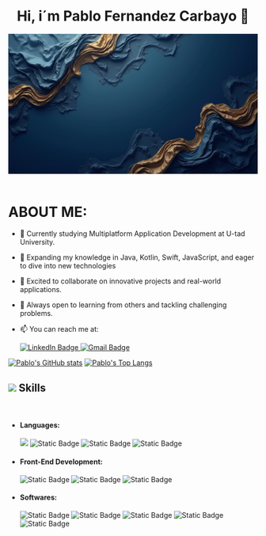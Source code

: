 <div aling=center">
<h1 align= "center"> Hi, i´m Pablo Fernandez Carbayo 👋</h1>
<img src="https://github.com/PabloFDZcarbayo/PabloFDZcarbayo/blob/main/img-kNFTtddelWkiF3SajvDHR.jpeg" />
</div>
</br>

<h1 aling= "left">ABOUT ME:</h1>  

- 🔭 Currently studying Multiplatform Application Development at U-tad University.
- 🌱 Expanding my knowledge in Java, Kotlin, Swift, JavaScript, and eager to dive into new technologies
- 👯  Excited to collaborate on innovative projects and real-world applications.
- 🤔 Always open to learning from others and tackling challenging problems.
- 📫 You can reach me at:

  
  <div align="left">
  <a href="https://www.linkedin.com/in/pablo-fernandez-carbayo-505b11141/" target="_blank">
    <img alt="LinkedIn Badge" src="https://img.shields.io/badge/Linkedin-blue?style=for-the-badge&logo=linkedin">
  </a>  
  <a href="mailto:pablo.fernandez.carbayo@gmail.com">
    <img alt="Gmail Badge" src="https://img.shields.io/badge/GMail-red?style=for-the-badge&logo=gmail&logoColor=white">
  </a>
</div>


[![Pablo's GitHub stats](https://github-readme-stats.vercel.app/api?username=PabloFDZcarbayo&includeallcommits=true&show_icons=true&theme=tokyonight)](https://github.com/PabloFDZcarbayo/github-readme-stats)
[![Pablo's Top Langs](https://github-readme-stats.vercel.app/api/top-langs/?username=PabloFDZcarbayo&layout=compact&theme=tokyonight&langs_count=8)](https://github.com/PabloFDZcarbayo/github-readme-stats)



## <img src="https://media2.giphy.com/media/QssGEmpkyEOhBCb7e1/giphy.gif?cid=ecf05e47a0n3gi1bfqntqmob8g9aid1oyj2wr3ds3mg700bl&rid=giphy.gif" width ="25"><b> Skills</b>
<br>


<ul>
<li>
<h4>Languages: </h4>
<div aling="left"> 
  <img src="https://skillicons.dev/icons?i=java,kotlin,js,swift)](https://skillicons.dev">
  <img alt="Static Badge" src="https://img.shields.io/badge/Java-orange?style=for-the-badge">
  <img alt="Static Badge" src="https://img.shields.io/badge/Kotlin%20-%20%23cc00cc?style=for-the-badge&logo=kotlin&logoColor=white">
  <img alt="Static Badge" src="https://img.shields.io/badge/Swift%20-%20%233366ff?style=for-the-badge&logo=swift&logoColor=white">
</div>
</li> 






<li>
  <h4>Front-End Development: </h4>
  <div align="left">
    <img alt="Static Badge" src="https://img.shields.io/badge/Html5%20-%20%23009933?style=for-the-badge&logo=HTML5&logoColor=white">
    <img alt="Static Badge" src="https://img.shields.io/badge/CSS%20-%20%236699ff?style=for-the-badge&logo=CSS3&logoColor=white">  
    <img alt="Static Badge" src="https://img.shields.io/badge/Angular%20-%20%23ff0000?style=for-the-badge&logo=Angular&logoColor=white">
  </div>
</li>






<li>
  <h4>Softwares: </h4>
  <div align="left">
  <img alt="Static Badge" src="https://img.shields.io/badge/GitHub%20-%20black?style=for-the-badge&logo=github&logoColor=white">
  <img alt="Static Badge" src="https://img.shields.io/badge/Visual%20Studio%20Code%20-%20%230033cc?style=for-the-badge&logoColor=white">
  <img alt="Static Badge" src="https://img.shields.io/badge/IntelliJ%20Idea%20-%20%23ff9900?style=for-the-badge&logo=intellijidea&logoColor=white">
  <img alt="Static Badge" src="https://img.shields.io/badge/Android%20Studio%20-%20%2300ff00?style=for-the-badge&logo=androidstudio&logoColor=white">
  <img alt="Static Badge" src="https://img.shields.io/badge/XCode%20-%20%233399ff?style=for-the-badge&logo=xcode&logoColor=white">
  </div>
</li>



  
</ul>












